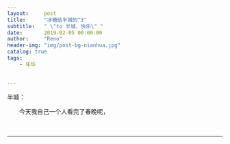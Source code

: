 ```yaml
---
layout:     post
title:      "冰糖给半城的^3"
subtitle:   " \"to 半城，快乐\" "
date:       2019-02-05 00:00:00
author:     "Reno"
header-img: "img/post-bg-nianhua.jpg"
catalog: true
tags:
    - 年华


---
```


半城：

　　今天我自己一个人看完了春晚呢，

　　

------

